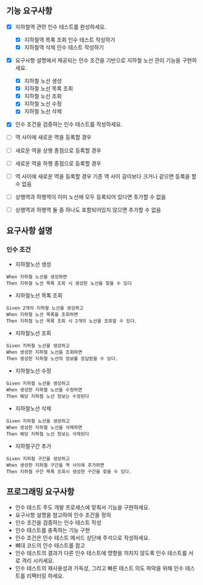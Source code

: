 ## 기능 요구사항
 - [X] 지하철역 관련 인수 테스트를 완성하세요.
   - [X] 지하철역 목록 조회 인수 테스트 작성하기
   - [X] 지하철역 삭제 인수 테스트 작성하기
 
 - [X] 요구사항 설명에서 제공되는 인수 조건을 기반으로 지하철 노선 관리 기능을 구현하세요.
   - [X] 지하철 노선 생성
   - [X] 지하철 노선 목록 조회
   - [X] 지하철 노선 조회
   - [X] 지하철 노선 수정
   - [X] 지하철 노선 삭제
 - [X] 인수 조건을 검증하는 인수 테스트를 작성하세요.

 - [ ] 역 사이에 새로운 역을 등록할 경우
 - [ ] 새로운 역을 상행 종점으로 등록할 경우
 - [ ] 새로운 역을 하행 종점으로 등록할 경우
 - [ ] 역 사이에 새로운 역을 등록할 경우 기존 역 사이 길이보다 크거나 같으면 등록을 할 수 없음
 - [ ] 상행역과 하행역이 이미 노선에 모두 등록되어 있다면 추가할 수 없음
 - [ ] 상행역과 하행역 둘 중 하나도 포함되어있지 않으면 추가할 수 없음

## 요구사항 설명
### 인수 조건
 - 지하철노선 생성
```
When 지하철 노선을 생성하면
Then 지하철 노선 목록 조회 시 생성한 노선을 찾을 수 있다
```
 - 지하철노선 목록 조회
```
Given 2개의 지하철 노선을 생성하고
When 지하철 노선 목록을 조회하면
Then 지하철 노선 목록 조회 시 2개의 노선을 조회할 수 있다.
```
 - 지하철노선 조회
```
Given 지하철 노선을 생성하고
When 생성한 지하철 노선을 조회하면
Then 생성한 지하철 노선의 정보를 응답받을 수 있다.
```
 - 지하철노선 수정
```
Given 지하철 노선을 생성하고
When 생성한 지하철 노선을 수정하면
Then 해당 지하철 노선 정보는 수정된다
```
 - 지하철노선 삭제
```
Given 지하철 노선을 생성하고
When 생성한 지하철 노선을 삭제하면
Then 해당 지하철 노선 정보는 삭제된다
```
 - 지하철구간 추가
```
Given 지하철 구간을 생성하고
When 생성한 지하철 구간을 역 사이에 추가하면
Then 지하철 구간 목록 조회시 생성한 구간을 찾을 수 있다.
```

## 프로그래밍 요구사항
 - 인수 테스트 주도 개발 프로세스에 맞춰서 기능을 구현하세요.
 - 요구사항 설명을 참고하여 인수 조건을 정의
 - 인수 조건을 검증하는 인수 테스트 작성
 - 인수 테스트를 충족하는 기능 구현
 - 인수 조건은 인수 테스트 메서드 상단에 주석으로 작성하세요.
 - 뼈대 코드의 인수 테스트를 참고
 - 인수 테스트의 결과가 다른 인수 테스트에 영향을 끼치지 않도록 인수 테스트를 서로 격리 시키세요.
 - 인수 테스트의 재사용성과 가독성, 그리고 빠른 테스트 의도 파악을 위해 인수 테스트를 리팩터링 하세요.
